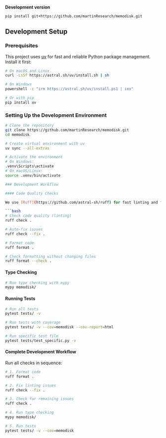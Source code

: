 
**Development version**

```bash
pip install git+https://github.com/martinResearch/memodisk.git
```

## Development Setup

### Prerequisites

This project uses [uv](https://github.com/astral-sh/uv) for fast and reliable Python package management. Install it first:

```bash
# On macOS and Linux
curl -LsSf https://astral.sh/uv/install.sh | sh

# On Windows
powershell -c "irm https://astral.sh/uv/install.ps1 | iex"

# Or with pip
pip install uv
```

### Setting Up the Development Environment

```bash
# Clone the repository
git clone https://github.com/martinResearch/memodisk.git
cd memodisk

# Create virtual environment with uv
uv sync --all-extras

# Activate the environment
# On Windows:
.venv\Scripts\activate
# On macOS/Linux:
source .venv/bin/activate

### Development Workflow

#### Code Quality Checks

We use [Ruff](https://github.com/astral-sh/ruff) for fast linting and formatting:

```bash
# Check code quality (linting)
ruff check .

# Auto-fix issues
ruff check --fix .

# Format code
ruff format .

# Check formatting without changing files
ruff format --check .
```

#### Type Checking

```bash
# Run type checking with mypy
mypy memodisk/
```

#### Running Tests

```bash
# Run all tests
pytest tests/ -v

# Run tests with coverage
pytest tests/ -v --cov=memodisk --cov-report=html

# Run specific test file
pytest tests/test_specific.py -v
```

#### Complete Development Workflow

Run all checks in sequence:

```bash
# 1. Format code
ruff format .

# 2. Fix linting issues
ruff check --fix .

# 3. Check for remaining issues
ruff check .

# 4. Run type checking
mypy memodisk/

# 5. Run tests
pytest tests/ -v --cov=memodisk
```
